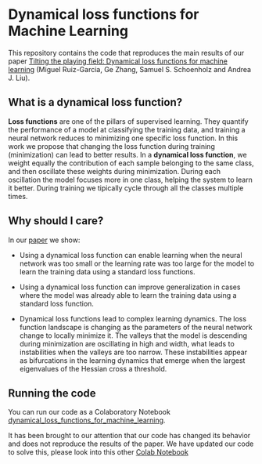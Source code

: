 # Dynamical loss functions for Machine Learning

This repository contains the code that reproduces the main results of our paper [Tilting the playing field: Dynamical loss functions for machine learning](https://arxiv.org/abs/2102.03793) (Miguel Ruiz-Garcia, Ge Zhang, Samuel S. Schoenholz and Andrea J. Liu).


## What is a dynamical loss function?

**Loss functions** are one of the pillars of supervised learning. They quantify the performance of a model at classifying the training data, and training a neural network reduces to minimizing one specific loss function. In this work we propose that changing the loss function during training (minimization) can lead to better results. In a **dynamical loss function**, we weight equally the contribution of each sample belonging to the same class, and then oscillate these weights during minimization. During each oscillation the model focuses more in one class, helping the system to learn it better. During training we tipically cycle through all the classes multiple times.


## Why should I care?

In our [paper](https://arxiv.org/abs/2102.03793) we show:

* Using a dynamical loss function can enable learning when the neural network was too small or the learning rate was too large for the model to learn the training data using a standard loss functions. 

* Using a dynamical loss function can improve generalization in cases where the model was already able to learn the training data using a standard loss function.

* Dynamical loss functions lead to complex learning dynamics. The loss function landscape is changing as the parameters of the neural network change to locally minimize it. The valleys that the model is descending during minimization are oscillating in high and width, what leads to instabilities when the valleys are too narrow. These instabilities appear as bifurcations in the learning dynamics that emerge when the largest eigenvalues of the Hessian cross a threshold.


## Running the code

You can run our code as a Colaboratory Notebook [dynamical_loss_functions_for_machine_learning](https://github.com/miguel-rg/dynamical-loss-functions/blob/main/dynamical_loss_functions_for_machine_learning_github.ipynb).

It has been brought to our attention that our code has changed its behavior and does not reproduce the results of the paper. We have updated our code to
solve this, please look into this other [Colab Notebook](https://github.com/miguel-rg/dynamical-loss-functions/blob/main/Updated_dynamical_loss_functions_for_machine_learning_github.ipynb)

